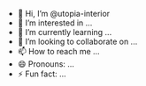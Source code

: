 - 👋 Hi, I’m @utopia-interior
- 👀 I’m interested in ...
- 🌱 I’m currently learning ...
- 💞️ I’m looking to collaborate on ...
- 📫 How to reach me ...
- 😄 Pronouns: ...
- ⚡ Fun fact: ...

<!---
utopia-interior/utopia-interior is a ✨ special ✨ repository because its `README.md` (this file) appears on your GitHub profile.
You can click the Preview link to take a look at your changes.
--->

